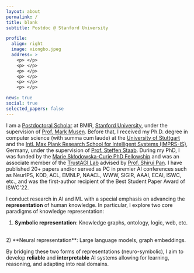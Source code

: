```yaml
---
layout: about
permalink: /
title: blank
subtitle: Postdoc @ Stanford University

profile:
  align: right
  image: xiongbo.jpeg
  address: >
    <p> </p>
    <p> </p>
    <p> </p>
    <p> </p>
    <p> </p>
    <p> </p>

news: true
social: true
selected_papers: false
---
```


I am a [Postdoctoral Scholar](https://profiles.stanford.edu/352663) at BMIR, [Stanford University](), under the supervision of [Prof. Mark Musen](https://scholar.google.com/citations?user=FmMT4CcAAAAJ&hl=en). Before that, I received my Ph.D. degree in computer science (with summa cum laude) at the [University of Stuttgart]() and the [Intl. Max Plank Research School for Intelligent Systems (IMPRS-IS)](https://imprs.is.mpg.de/), Germany, under the supervision of [Prof. Steffen Staab](https://www.southampton.ac.uk/people/5xf8n2/professor-steffen-staab). 
During my PhD, I was funded by the [Marie Skłodowska-Curie PhD Fellowship]() and was an associate member of the [TrustAGI Lab](https://trust-agi.github.io/) advised by [Prof. Shirui Pan](). I have published 20+ papers and/or served as PC in premier AI conferences such as NeurIPS, KDD, ACL, EMNLP, NAACL, WWW, SIGIR, AAAI, ECAI, ISWC, etc., and was the first-author recipient of the Best Student Paper Award of ISWC'22. 


I conduct research in AI and ML with a special emphasis on advancing the **representation** of human knowledge. In particular, I explore two core paradigms of knowledge representation:
<br>
1) **Symbolic representation**: Knowledge graphs, ontology, logic, web, etc. 
<br>
2) **Neural representation**: Large language models, graph embeddings. 

By bridging these two forms of representations (neuro-symbolic), I aim to develop **reliable** and **interpretable** AI systems allowing for learning, reasoning, and adapting into real domains.








